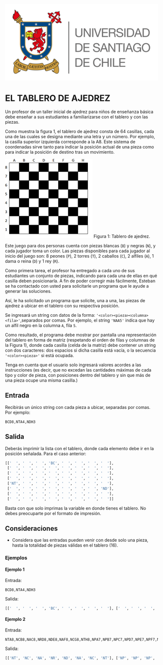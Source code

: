 ![logo](./assets/logo_usach.png)

# EL TABLERO DE AJEDREZ

Un profesor de un taller inicial de ajedrez para niños de enseñanza básica debe enseñar a sus estudiantes a familiarizarse con el tablero y con las piezas.

Como muestra la figura 1, el tablero de ajedrez consta de 64 casillas, cada una de las cuales se designa mediante una letra y un número. Por ejemplo, la casilla superior izquierda corresponde a la A8. Este sistema de coordenadas sirve tanto para indicar la posición actual de una pieza como para indicar la posición de destino tras un movimiento.

![logo](./assets/tablero_ajedrez.png) 
Figura 1: Tablero de ajedrez.

Este juego para dos personas cuenta con piezas blancas (`B`) y negras (`N`), y cada jugador toma un color. Las piezas disponibles para cada jugador al inicio del juego son: 8 peones (`P`), 2 torres (`T`), 2 caballos (`C`), 2 alfiles (`A`), 1 dama o reina (`D`) y 1 rey (`R`).

Como primera tarea, el profesor ha entregado a cada uno de sus estudiantes un conjunto de piezas, indicando para cada una de ellas en qué casilla deben posicionarla.  A fin de poder corregir más fácilmente, Esteban se ha contactado con usted para solicitarle un programa que le ayude a generar las soluciones. 

Así, le ha solicitado un programa que solicite, una a una, las piezas de ajedrez a ubicar en el tablero con su respectiva posición.

Se ingresará un string con datos de la forma: `'<color><pieza><columna><fila>'`,separados por comas. Por ejemplo, el string `'NAA5'` indica que hay un alfil negro en la columna `A`, fila `5`. 
 
 Como resultado, el programa debe mostrar por pantalla una representación del tablero en forma de matriz (respetando el orden de filas y columnas de la Figura 1), donde cada casilla (celda de la matriz) debe contener un string con dos caracteres: dos espacios si dicha casilla está vacía, o la secuencia `'<color><pieza>'` si está ocupada. 
 
 Tenga en cuenta que el usuario solo ingresará valores acordes a las instrucciones (es decir, que no excedan las cantidades máximas de cada tipo y color de pieza, con posiciones dentro del tablero y sin que más de una pieza ocupe una misma casilla.)

## Entrada

Recibirás un único string con cada pieza a ubicar, separadas por comas. Por ejemplo:

```
BCD8,NTA4,NDH3
```

## Salida

Deberás imprimir la lista con el tablero, donde cada elemento debe ir en la posición señalada. Para el caso anterior:
```python
[['  ', '  ', '  ', 'BC', '  ', '  ', '  ', '  '],
 ['  ', '  ', '  ', '  ', '  ', '  ', '  ', '  '],
 ['  ', '  ', '  ', '  ', '  ', '  ', '  ', '  '],
 ['  ', '  ', '  ', '  ', '  ', '  ', '  ', '  '],
 ['NT', '  ', '  ', '  ', '  ', '  ', '  ', '  '],
 ['  ', '  ', '  ', '  ', '  ', '  ', '  ', 'ND'],
 ['  ', '  ', '  ', '  ', '  ', '  ', '  ', '  '],
 ['  ', '  ', '  ', '  ', '  ', '  ', '  ', '  ']] 
```
Basta con que solo imprimas la variable en donde tienes el tablero. No debes preocuparte por el formato de impresión.

## Consideraciones

- Considera que las entradas pueden venir con desde solo una pieza, hasta la totalidad de piezas válidas en el tablero (16).

### Ejemplos

#### Ejemplo 1

Entrada:

```
BCD8,NTA4,NDH3
```

Salida:

```python
[['  ', '  ', '  ', 'BC', '  ', '  ', '  ', '  '], ['  ', '  ', '  ', '  ', '  ', '  ', '  ', '  '], ['  ', '  ', '  ', '  ', '  ', '  ', '  ', '  '], ['  ', '  ', '  ', '  ', '  ', '  ', '  ', '  '], ['NT', '  ', '  ', '  ', '  ', '  ', '  ', '  '], ['  ', '  ', '  ', '  ', '  ', '  ', '  ', 'ND'], ['  ', '  ', '  ', '  ', '  ', '  ', '  ', '  '], ['  ', '  ', '  ', '  ', '  ', '  ', '  ', '  ']]
```

#### Ejemplo 2

Entrada:

```
NTA8,NCB8,NAC8,NRD8,NDE8,NAF8,NCG8,NTH8,NPA7,NPB7,NPC7,NPD7,NPE7,NPF7,NPG7,NPH7,BPA2,BPB2,BPC2,BPD2,BPE2,BPF2,BPG2,BPH2,BTA1,BCB1,BAC1,BDD1,BRE1,BAF1,BCG1,BTH1
```

Salida:

```python
[['NT', 'NC', 'NA', 'NR', 'ND', 'NA', 'NC', 'NT'], ['NP', 'NP', 'NP', 'NP', 'NP', 'NP', 'NP', 'NP'], ['  ', '  ', '  ', '  ', '  ', '  ', '  ', '  '], ['  ', '  ', '  ', '  ', '  ', '  ', '  ', '  '], ['  ', '  ', '  ', '  ', '  ', '  ', '  ', '  '], ['  ', '  ', '  ', '  ', '  ', '  ', '  ', '  '], ['BP', 'BP', 'BP', 'BP', 'BP', 'BP', 'BP', 'BP'], ['BT', 'BC', 'BA', 'BD', 'BR', 'BA', 'BC', 'BT']]
```
